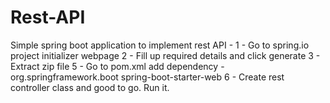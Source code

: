 # Rest-API
Simple spring boot application to implement rest API - 
1 - Go to spring.io project initializer webpage
2 - Fill up required details and click generate
3 - Extract zip file
5 - Go to pom.xml add dependency - 
	<dependency>
	<groupId>org.springframework.boot</groupId>
	<artifactId>spring-boot-starter-web</artifactId>
	</dependency>
6 - Create rest controller class and good to go. Run it.